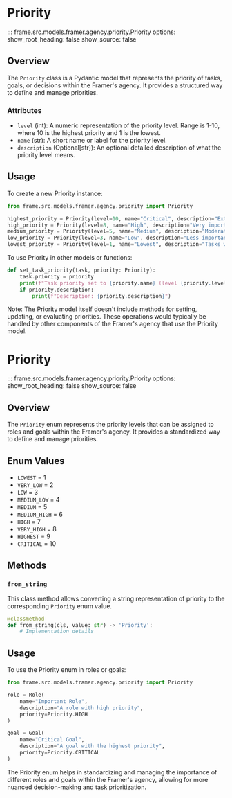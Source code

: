 # Priority

::: frame.src.models.framer.agency.priority.Priority
    options:
      show_root_heading: false
      show_source: false

## Overview

The `Priority` class is a Pydantic model that represents the priority of tasks, goals, or decisions within the Framer's agency. It provides a structured way to define and manage priorities.

### Attributes

- `level` (int): A numeric representation of the priority level. Range is 1-10, where 10 is the highest priority and 1 is the lowest.
- `name` (str): A short name or label for the priority level.
- `description` (Optional[str]): An optional detailed description of what the priority level means.

## Usage

To create a new Priority instance:

```python
from frame.src.models.framer.agency.priority import Priority

highest_priority = Priority(level=10, name="Critical", description="Extremely urgent and important tasks")
high_priority = Priority(level=8, name="High", description="Very important tasks")
medium_priority = Priority(level=5, name="Medium", description="Moderately important tasks")
low_priority = Priority(level=3, name="Low", description="Less important tasks")
lowest_priority = Priority(level=1, name="Lowest", description="Tasks with minimal importance")
```

To use Priority in other models or functions:

```python
def set_task_priority(task, priority: Priority):
    task.priority = priority
    print(f"Task priority set to {priority.name} (level {priority.level})")
    if priority.description:
        print(f"Description: {priority.description}")
```

Note: The Priority model itself doesn't include methods for setting, updating, or evaluating priorities. These operations would typically be handled by other components of the Framer's agency that use the Priority model.
# Priority

::: frame.src.models.framer.agency.priority.Priority
    options:
      show_root_heading: false
      show_source: false

## Overview

The `Priority` enum represents the priority levels that can be assigned to roles and goals within the Framer's agency. It provides a standardized way to define and manage priorities.

## Enum Values

- `LOWEST` = 1
- `VERY_LOW` = 2
- `LOW` = 3
- `MEDIUM_LOW` = 4
- `MEDIUM` = 5
- `MEDIUM_HIGH` = 6
- `HIGH` = 7
- `VERY_HIGH` = 8
- `HIGHEST` = 9
- `CRITICAL` = 10

## Methods

### `from_string`

This class method allows converting a string representation of priority to the corresponding `Priority` enum value.

```python
@classmethod
def from_string(cls, value: str) -> 'Priority':
    # Implementation details
```

## Usage

To use the Priority enum in roles or goals:

```python
from frame.src.models.framer.agency.priority import Priority

role = Role(
    name="Important Role",
    description="A role with high priority",
    priority=Priority.HIGH
)

goal = Goal(
    name="Critical Goal",
    description="A goal with the highest priority",
    priority=Priority.CRITICAL
)
```

The Priority enum helps in standardizing and managing the importance of different roles and goals within the Framer's agency, allowing for more nuanced decision-making and task prioritization.
